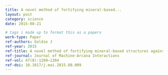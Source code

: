 ```yaml
---
title: A novel method of fortifying mineral-based...
layout: post
category: science
date: 2015-08-21

# tags i made up to format this as a paperx
work-type: Paper
ref-authors: Goldie J
ref-year: 2015
ref-title: A novel method of fortifying mineral-based structures against attack by artificial intelligences
ref-journal: Journal of Machine-Arcana Interactions
ref-vol: 47(8):1289–1304
ref-doi: 10.1017/j.mai.2015.08.009
---
```

